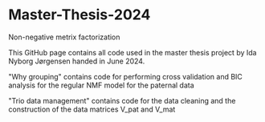 # Master-Thesis-2024
Non-negative metrix factorization

This GitHub page contains all code used in the master thesis project by Ida Nyborg Jørgensen handed in June 2024.

"Why grouping" contains code for performing cross validation and BIC analysis for the regular NMF model for the paternal data

"Trio data management" contains code for the data cleaning and the construction of the data matrices V_pat and V_mat


